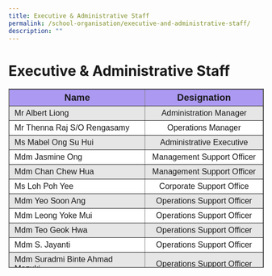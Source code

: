 ```yaml
---
title: Executive & Administrative Staff
permalink: /school-organisation/executive-and-administrative-staff/
description: ""
---
```

Executive & Administrative Staff
================================

<table border="1" style="box-sizing: inherit; border-collapse: collapse; border-spacing: 0px; max-width: 100%; width: 540.708px; height: 353px;"><tbody style="box-sizing: inherit;"><tr style="box-sizing: inherit; background: rgb(172, 153, 242);"><td style="box-sizing: inherit; padding: 5px 10px; width: 284px; text-align: center; height: 28px;"><strong style="box-sizing: inherit; font-weight: bold;"><span style="box-sizing: inherit; font-size: 14pt; font-family: arial, helvetica, sans-serif;">Name</span></strong></td><td style="box-sizing: inherit; padding: 5px 10px; width: 236px; text-align: center; height: 28px;"><strong style="box-sizing: inherit; font-weight: bold;"><span style="box-sizing: inherit; font-size: 14pt; font-family: arial, helvetica, sans-serif;">Designation</span></strong></td></tr><tr style="box-sizing: inherit; background: rgb(230, 230, 230); height: 25px;"><td style="box-sizing: inherit; padding: 5px 10px; width: 284px; height: 25px;"><span style="box-sizing: inherit; font-family: arial, helvetica, sans-serif; font-size: 12pt;">Mr Albert Liong</span></td><td style="box-sizing: inherit; padding: 5px 10px; width: 236px; text-align: center; height: 25px;"><span style="box-sizing: inherit; font-family: arial, helvetica, sans-serif; font-size: 12pt;">Administration Manager</span></td></tr><tr style="box-sizing: inherit; background: rgb(255, 255, 255); height: 25px;"><td style="box-sizing: inherit; padding: 5px 10px; width: 284px; height: 25px;"><span style="box-sizing: inherit; font-family: arial, helvetica, sans-serif; font-size: 12pt;">Mr&nbsp;Thenna Raj S/O Rengasamy</span></td><td style="box-sizing: inherit; padding: 5px 10px; width: 236px; text-align: center; height: 25px;"><span style="box-sizing: inherit; font-family: arial, helvetica, sans-serif; font-size: 12pt;">Operations Manager</span></td></tr><tr style="box-sizing: inherit; background: rgb(230, 230, 230); height: 25px;"><td style="box-sizing: inherit; padding: 5px 10px; width: 284px; height: 25px;"><span style="box-sizing: inherit; font-family: arial, helvetica, sans-serif; font-size: 12pt;">Ms Mabel Ong Su Hui</span></td><td style="box-sizing: inherit; padding: 5px 10px; width: 236px; text-align: center; height: 25px;"><span style="box-sizing: inherit; font-family: arial, helvetica, sans-serif; font-size: 12pt;">Administrative Executive</span></td></tr><tr style="box-sizing: inherit; background: rgb(255, 255, 255); height: 25px;"><td style="box-sizing: inherit; padding: 5px 10px; width: 284px; height: 25px;"><span style="box-sizing: inherit; font-family: arial, helvetica, sans-serif; font-size: 12pt;">Mdm Jasmine Ong</span></td><td style="box-sizing: inherit; padding: 5px 10px; width: 236px; text-align: center; height: 25px;"><span style="box-sizing: inherit; font-family: arial, helvetica, sans-serif; font-size: 12pt;">Management Support Officer</span></td></tr><tr style="box-sizing: inherit; background: rgb(230, 230, 230); height: 25px;"><td style="box-sizing: inherit; padding: 5px 10px; width: 284px; height: 25px;"><span style="box-sizing: inherit; font-family: arial, helvetica, sans-serif; font-size: 12pt;">Mdm Chan Chew Hua</span></td><td style="box-sizing: inherit; padding: 5px 10px; width: 236px; text-align: center; height: 25px;"><span style="box-sizing: inherit; font-family: arial, helvetica, sans-serif; font-size: 12pt;">Management Support Officer</span></td></tr><tr style="box-sizing: inherit; background: rgb(255, 255, 255);"><td style="box-sizing: inherit; padding: 5px 10px; width: 284px;"><span style="box-sizing: inherit; font-family: arial, helvetica, sans-serif; font-size: 12pt;">Ms Loh Poh Yee</span></td><td style="box-sizing: inherit; padding: 5px 10px; width: 236px; text-align: center;"><span style="box-sizing: inherit; font-family: arial, helvetica, sans-serif; font-size: 12pt;">Corporate Support Office</span></td></tr><tr style="box-sizing: inherit; background: rgb(230, 230, 230); height: 25px;"><td style="box-sizing: inherit; padding: 5px 10px; width: 284px; height: 25px;"><span style="box-sizing: inherit; font-family: arial, helvetica, sans-serif; font-size: 12pt;">Mdm Yeo Soon Ang</span></td><td style="box-sizing: inherit; padding: 5px 10px; width: 236px; text-align: center; height: 25px;"><span style="box-sizing: inherit; font-family: arial, helvetica, sans-serif; font-size: 12pt;">Operations Support Officer</span></td></tr><tr style="box-sizing: inherit; background: rgb(255, 255, 255); height: 25px;"><td style="box-sizing: inherit; padding: 5px 10px; width: 284px; height: 25px;"><span style="box-sizing: inherit; font-family: arial, helvetica, sans-serif; font-size: 12pt;">Mdm Leong Yoke Mui</span></td><td style="box-sizing: inherit; padding: 5px 10px; width: 236px; text-align: center; height: 25px;"><span style="box-sizing: inherit; font-family: arial, helvetica, sans-serif; font-size: 12pt;">Operations Support Officer</span></td></tr><tr style="box-sizing: inherit; background: rgb(230, 230, 230); height: 25px;"><td style="box-sizing: inherit; padding: 5px 10px; width: 284px; height: 25px;"><span style="box-sizing: inherit; font-family: arial, helvetica, sans-serif; font-size: 12pt;">Mdm Teo Geok Hwa</span></td><td style="box-sizing: inherit; padding: 5px 10px; width: 236px; text-align: center; height: 25px;"><span style="box-sizing: inherit; font-family: arial, helvetica, sans-serif; font-size: 12pt;">Operations Support Officer</span></td></tr><tr style="box-sizing: inherit; background: rgb(255, 255, 255); height: 25px;"><td style="box-sizing: inherit; padding: 5px 10px; width: 284px; height: 25px;"><span style="box-sizing: inherit; font-family: arial, helvetica, sans-serif; font-size: 12pt;">Mdm S. Jayanti</span></td><td style="box-sizing: inherit; padding: 5px 10px; width: 236px; text-align: center; height: 25px;"><span style="box-sizing: inherit; font-family: arial, helvetica, sans-serif; font-size: 12pt;">Operations Support Officer</span></td></tr><tr style="box-sizing: inherit; background: rgb(230, 230, 230); height: 25px;"><td style="box-sizing: inherit; padding: 5px 10px; width: 284px; height: 25px;"><span style="box-sizing: inherit; font-family: arial, helvetica, sans-serif; font-size: 12pt;">Mdm Suradmi Binte Ahmad Mazuki</span></td><td style="box-sizing: inherit; padding: 5px 10px; width: 236px; text-align: center; height: 25px;"><span style="box-sizing: inherit; font-family: arial, helvetica, sans-serif; font-size: 12pt;">Operations Support Officer</span></td></tr></tbody></table>